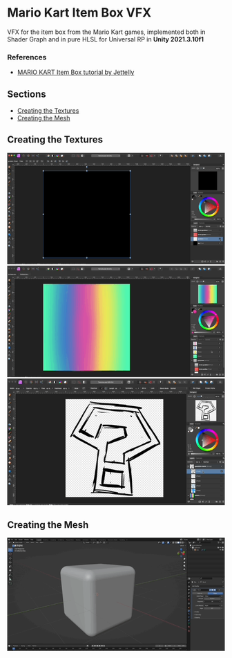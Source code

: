 # Mario Kart Item Box VFX

VFX for the item box from the Mario Kart games, implemented both in Shader Graph and in pure HLSL for Universal RP in **Unity 2021.3.10f1**

### References

- [MARIO KART Item Box tutorial by Jettelly](https://www.youtube.com/watch?v=4p0YvPHO4Wc)

## Sections

- [Creating the Textures](#creating-the-textures)
- [Creating the Mesh](#creating-the-mesh)

## Creating the Textures

![Gif](./docs/1.gif)
![Gif](./docs/2.gif)
![Gif](./docs/3.gif)

## Creating the Mesh

![Gif](./docs/4.gif)

<!-- ## Screenshots

![Gif](./docs/1.gif)
![Gif](./docs/1.gif)

## Features

- [Feature](#feature)
- [Feature](#feature)
- [Feature](#feature)

---

## Feature

1. Implementation detail.
1. Implementation detail.
1. Implementation detail.

![Gif](./docs/1.gif)
![Gif](./docs/1.gif)

## Feature

1. Implementation detail.
1. Implementation detail.
1. Implementation detail.

![Gif](./docs/1.gif)
![Gif](./docs/1.gif)

---

## Implementation explained

1. **Step**

   1. Sub Step.
   1. Sub Step.

1. **Step**

   1. Sub Step.
   1. Sub Step. -->

